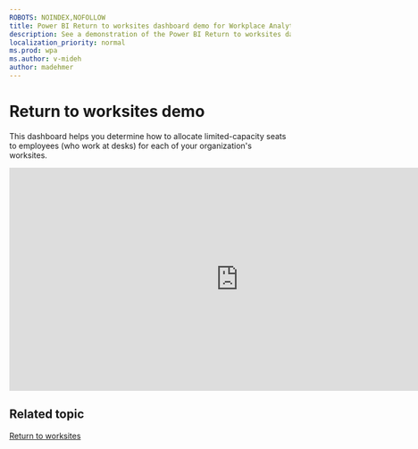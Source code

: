 ```yaml
---
ROBOTS: NOINDEX,NOFOLLOW
title: Power BI Return to worksites dashboard demo for Workplace Analytics
description: See a demonstration of the Power BI Return to worksites dashboard
localization_priority: normal 
ms.prod: wpa
ms.author: v-mideh
author: madehmer
---
```

# Return to worksites demo

This dashboard helps you determine how to allocate limited-capacity seats to employees (who work at desks) for each of your organization's worksites.


<iframe width="820" height="400" src="https://msit.powerbi.com/view?r=eyJrIjoiZjYxYWIwZGQtZGE0Ni00YjMyLWExZTQtMWJlY2M3ODYyZWE5IiwidCI6IjcyZjk4OGJmLTg2ZjEtNDFhZi05MWFiLTJkN2NkMDExZGI0NyIsImMiOjV9&pageName=ReportSection81c4aea979cc51ca7e1d" frameborder="0" allowFullScreen="true"></iframe>

## Related topic

[Return to worksites](../tutorials/power-bi-return-tw.md)
